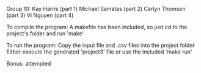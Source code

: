 Group 10:
  Kay Harris (part 1)
  Michael Samatas (part 2)
  Carlyn Thomsen (part 3)
  Vi Nguyen (part 4)

To compile the program:
  A makefile has been included, so just cd to the project's folder and run 'make'

To run the program:
  Copy the input file and .csv files into the project folder
  Either execute the generated 'project3' file or use the included 'make run'

Bonus: attempted
